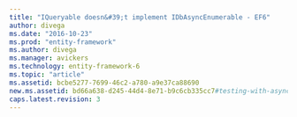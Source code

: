 ```yaml
---
title: "IQueryable doesn&#39;t implement IDbAsyncEnumerable - EF6"
author: divega
ms.date: "2016-10-23"
ms.prod: "entity-framework"
ms.author: divega
ms.manager: avickers
ms.technology: entity-framework-6
ms.topic: "article"
ms.assetid: bcbe5277-7699-46c2-a780-a9e37ca88690
new.ms.assetid: bd66a638-d245-44d4-8e71-b9c6cb335cc7#testing-with-async-queries
caps.latest.revision: 3
---
```

